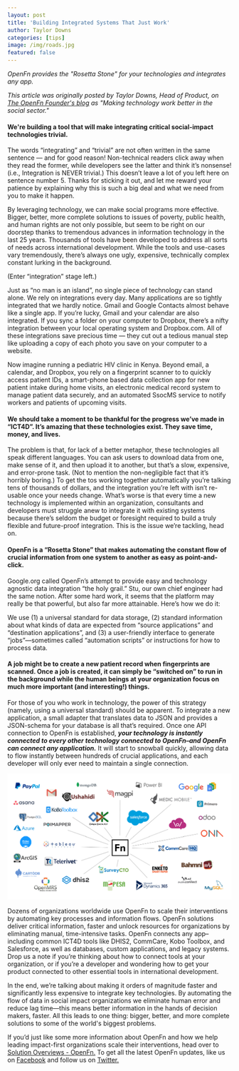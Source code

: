 ```yaml
---
layout: post
title: 'Building Integrated Systems That Just Work'
author: Taylor Downs
categories: [tips]
image: /img/roads.jpg
featured: false
---
```


_OpenFn provides the "Rosetta Stone" for your technologies and integrates any
app._

<!--truncate-->

_This article was originally posted by Taylor Downs, Head of Product, on
[The OpenFn Founder's blog](https://medium.com/@taylordowns2000) as "Making
technology work better in the social sector."_

#### We're building a tool that will make integrating critical social-impact technologies trivial.

The words “integrating” and “trivial” are not often written in the same sentence
— and for good reason! Non-technical readers click away when they read the
former, while developers see the latter and think it’s nonsense! (i.e.,
Integration is NEVER trivial.) This doesn’t leave a lot of you left here on
sentence number 5. Thanks for sticking it out, and let me reward your patience
by explaining why this is such a big deal and what we need from you to make it
happen.

By leveraging technology, we can make social programs more effective. Bigger,
better, more complete solutions to issues of poverty, public health, and human
rights are not only possible, but seem to be right on our doorstep thanks to
tremendous advances in information technology in the last 25 years. Thousands of
tools have been developed to address all sorts of needs across international
development. While the tools and use-cases vary tremendously, there’s always one
ugly, expensive, technically complex constant lurking in the background.

(Enter “integration” stage left.)

Just as “no man is an island”, no single piece of technology can stand alone. We
rely on integrations every day. Many applications are so tightly integrated that
we hardly notice. Gmail and Google Contacts almost behave like a single app. If
you’re lucky, Gmail and your calendar are also integrated. If you sync a folder
on your computer to Dropbox, there’s a nifty integration between your local
operating system and Dropbox.com. All of these integrations save precious time —
they cut out a tedious manual step like uploading a copy of each photo you save
on your computer to a website.

Now imagine running a pediatric HIV clinic in Kenya. Beyond email, a calendar,
and Dropbox, you rely on a fingerprint scanner to to quickly access patient IDs,
a smart-phone based data collection app for new patient intake during home
visits, an electronic medical record system to manage patient data securely, and
an automated SsocMS service to notify workers and patients of upcoming visits.

#### We should take a moment to be thankful for the progress we’ve made in “ICT4D”. It’s amazing that these technologies exist. They save time, money, and lives.

The problem is that, for lack of a better metaphor, these technologies all speak
different languages. You can ask users to download data from one, make sense of
it, and then upload it to another, but that’s a slow, expensive, and error-prone
task. (Not to mention the non-negligible fact that it’s horribly boring.) To get
the tos working together automatically you’re talking tens of thousands of
dollars, and the integration you’re left with isn’t re-usable once your needs
change. What’s worse is that every time a new technology is implemented within
an organization, consultants and developers must struggle anew to integrate it
with existing systems because there’s seldom the budget or foresight required to
build a truly flexible and future-proof integration. This is the issue we’re
tackling, head on.

#### OpenFn is a “Rosetta Stone” that makes automating the constant flow of crucial information from one system to another as easy as point-and-click.

Google.org called OpenFn’s attempt to provide easy and technology agnostic data
integration “the holy grail.” Stu, our own chief engineer had the same notion.
After some hard work, it seems that the platform may really be that powerful,
but also far more attainable. Here’s how we do it:

We use (1) a universal standard for data storage, (2) standard information about
what kinds of data are expected from “source applications” and “destination
applications”, and (3) a user-friendly interface to generate “jobs”—sometimes
called “automation scripts” or instructions for how to process data.

#### A job might be to create a new patient record when fingerprints are scanned. Once a job is created, it can simply be “switched on” to run in the background while the human beings at your organization focus on much more important (and interesting!) things.

For those of you who work in technology, the power of this strategy (namely,
using a universal standard) should be apparent. To integrate a new application,
a small adapter that translates data to JSON and provides a JSON-schema for your
database is all that’s required. Once one API connection to OpenFn is
established, **_your technology is instantly connected to every other technology
connected to OpenFn–and OpenFn can connect any application._** It will start to
snowball quickly, allowing data to flow instantly between hundreds of crucial
applications, and each developer will only ever need to maintain a single
connection.

![apps](/img/apps.png)

Dozens of organizations worldwide use OpenFn to scale their interventions by
automating key processes and information flows. OpenFn solutions deliver
critical information, faster and unlock resources for organizations by
eliminating manual, time-intensive tasks. OpenFn connects any app–including
common ICT4D tools like DHIS2, CommCare, Kobo Toolbox, and Salesforce, as well
as databases, custom applications, and legacy systems. Drop us a note if you’re
thinking about how to connect tools at your organization, or if you’re a
developer and wondering how to get your product connected to other essential
tools in international development.

In the end, we’re talking about making it orders of magnitude faster and
significantly less expensive to integrate key technologies. By automating the
flow of data in social impact organizations we eliminate human error and reduce
lag time—this means better information in the hands of decision makers, faster.
All this leads to one thing: bigger, better, and more complete solutions to some
of the world's biggest problems.

If you’d just like some more information about OpenFn and how we help leading
impact-first organizations scale their interventions, head over to
[Solution Overviews - OpenFn.](https://www.openfn.org/solutions) To get all the
latest OpenFn updates, like us on [Facebook](https://www.facebook.com/openfn)
and follow us on [Twitter.](https://twitter.com/openfn)
